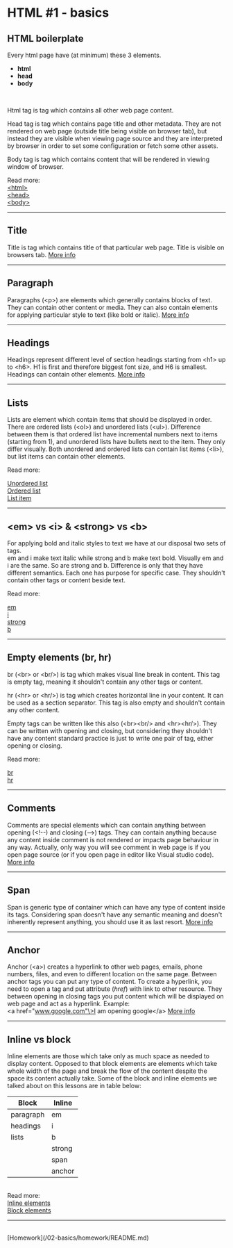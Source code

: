 # HTML #1 - basics<br>
## HTML boilerplate

Every html page have (at minimum) these 3 elements.
<br>

* **html**
* **head**
* **body**
<br>

Html tag is tag which contains all other web page content.

Head tag is tag which contains page title and other metadata. They are not rendered on web page (outside title being visible on browser tab), but instead they are visible when viewing page source and they are interpreted by browser in order to set some configuration or fetch some other assets.

Body tag is tag which contains content that will be rendered in viewing window of browser.
<br>

Read more:
<br>
[<html\>](https://developer.mozilla.org/en-US/docs/Web/HTML/Element/html)
<br>
[<head\>](https://developer.mozilla.org/en-US/docs/Web/HTML/Element/head)
<br>
[<body\>](https://developer.mozilla.org/en-US/docs/Web/HTML/Element/body)
- - - -
## Title
Title is tag which contains title of that particular web page. Title is visible on browsers tab. [More info](https://developer.mozilla.org/en-US/docs/Web/HTML/Element/title)
- - - -

## Paragraph
Paragraphs (<p\>) are elements which generally contains blocks of text. They can contain other content or media. They can also contain elements for applying particular style to text (like bold or italic). [More info](https://developer.mozilla.org/en-US/docs/Web/HTML/Element/p)
- - - -

## Headings
Headings represent different level of section headings starting from <h1\> up to <h6\>. H1 is first and therefore biggest font size, and H6 is smallest. Headings can contain other elements. [More info](https://developer.mozilla.org/en-US/docs/Web/HTML/Element/Heading_Elements)
- - - -

## Lists
Lists are element which contain items that should be displayed in order. There are ordered lists (<ol\>) and unordered lists (<ul\>). Difference between them is that ordered list have incremental numbers next to items (starting from 1), and unordered lists have bullets next to the item. They only differ visually. Both unordered and ordered lists can contain list items (<li\>), but list items can contain other elements.<br>

Read more:

[Unordered list](https://developer.mozilla.org/en-US/docs/Web/HTML/Element/ul)<br>
[Ordered list](https://developer.mozilla.org/en-US/docs/Web/HTML/Element/ol)<br>
[List item](https://developer.mozilla.org/en-US/docs/Web/HTML/Element/li)
- - - -
## <em\> vs <i\> & <strong\> vs <b\>
For applying bold and italic styles to text we have at our disposal two sets of tags.   
em and i make text italic while strong and b make text bold. Visually em and i are the same. So are strong and b. Difference is only that they have different semantics. Each one has purpose for specific case. They shouldn't contain other tags or content beside text.

Read more:

[em](https://developer.mozilla.org/en-US/docs/Web/HTML/Element/em)<br>
[i](https://developer.mozilla.org/en-US/docs/Web/HTML/Element/i)<br>
[strong](https://developer.mozilla.org/en-US/docs/Web/HTML/Element/strong)<br>
[b](https://developer.mozilla.org/en-US/docs/Web/HTML/Element/bold)
- - - -
## Empty elements (br, hr)
br (<br\> or <br/\>) is tag which makes visual line break in content. This tag is empty tag, meaning it shouldn't contain any other tags or content.

hr (<hr\> or <hr/\>) is tag which creates horizontal line in your content. It can be used as a section separator. This tag is also empty and shouldn't contain any other content.

Empty tags can be written like this also (<br\><br/\> and <hr\><hr/\>). They can be written with opening and closing, but considering they shouldn't have any content standard practice is just to write one pair of tag, either opening or closing.
<br>

Read more:

[br](https://developer.mozilla.org/en-US/docs/Web/HTML/Element/br)<br>
[hr](https://developer.mozilla.org/en-US/docs/Web/HTML/Element/hr)
- - - -

## Comments
Comments are special elements which can contain anything between opening (<!--) and closing (--\>) tags. They can contain anything because any content inside comment is not rendered or impacts page behaviour in any way. Actually, only way you will see comment in web page is if you open page source (or if you open page in editor like Visual studio code). [More info](https://www.w3schools.com/tags/tag_comment.asp)
- - - -
## Span
Span is generic type of container which can have any type of content inside its tags. Considering span doesn't have any semantic meaning and doesn't inherently represent anything, you should use it as last resort. [More info](https://developer.mozilla.org/en-US/docs/Web/HTML/Element/span)
- - - -
## Anchor
Anchor (<a\>) creates a hyperlink to other web pages, emails, phone numbers, files, and even to different location on the same page. Between anchor tags you can put any type of content. To create a hyperlink, you need to open a tag and put attribute (*href*) with link to other resource. They between opening in closing tags you put content which will be displayed on web page and act as a hyperlink. Example:<br>
<a href="www.google.com"\>I am opening google</a\>
[More info](https://developer.mozilla.org/en-US/docs/Web/HTML/Element/a)
- - - -
## Inline vs block
Inline elements are those which take only as much space as needed to display content. Opposed to that block elements are elements which take whole width of the page and break the flow of the content despite the space its content actually take.
Some of the block and inline elements we talked about on this lessons are in table below:<br>

Block      | Inline
---------- | -------------
paragraph  | em
headings   | i
lists      | b
           | strong
           | span
           | anchor


<br>Read more:
<br>[Inline elements](https://developer.mozilla.org/en-US/docs/Web/HTML/Inline_elements)
<br>[Block elements](https://developer.mozilla.org/en-US/docs/Web/HTML/Block-level_elements)
- - - -
<br>
[Homework](/02-basics/homework/README.md)
